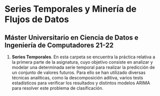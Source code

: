 # Series Temporales y Minería de Flujos de Datos

## Máster Universitario en Ciencia de Datos e Ingeniería de Computadores 21-22

1. **Series Temporales**. En esta carpeta se encuentra la práctica relativa a la primera parte de la asignatura, cuyo objetivo consiste en analizar y modelar una determinada serie temporal para realizar la predicción de un conjunto de valores futuros. Para ello se han utilizado diversas técnicas analíticas, como la descomposición aditiva, varios tests estadísticos para verificar los resultados y distintos modelos ARIMA para resolver este problema de clasificación.
